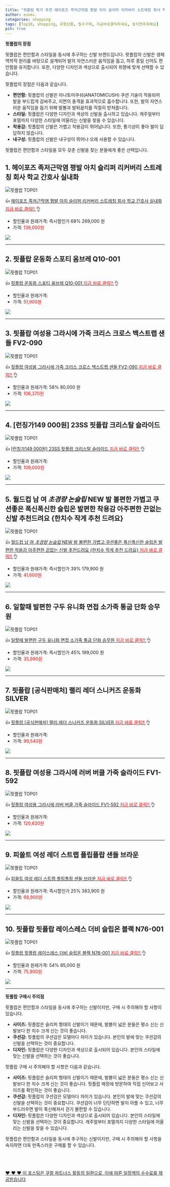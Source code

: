 ```yaml
---
title: "핏플랍 특가 추천 헤이포즈 족저근막염 평발 아치 슬리퍼 리커버리 스트레칭 회사 학교 간호사 실내화 비교 장점"
author: eunmi.
categories: shopping
tags: [Top10, shopping, 유행상품, 필수구매, 지금바로클릭하세요, 놓치면후회해요]
pin: true
---
```

**핏플랍의 장점**

핏플랍은 편안함과 스타일을 동시에 추구하는 신발 브랜드입니다. 핏플랍의 신발은 생체역학적 원리를 바탕으로 설계되어 발의 자연스러운 움직임을 돕고, 하루 종일 신어도 편안함을 유지합니다. 또한, 다양한 디자인과 색상으로 출시되어 취향에 맞게 선택할 수 있습니다.

핏플랍의 장점은 다음과 같습니다.

* **편안함:** 핏플랍의 신발은 아나토미쿠쉬(ANATOMICUSH) 쿠션 기술이 적용되어 발을 부드럽게 감싸주고, 지면의 충격을 효과적으로 흡수합니다. 또한, 발의 자연스러운 움직임을 돕기 위해 발볼과 발뒤꿈치를 적절히 받쳐줍니다.
* **스타일:** 핏플랍은 다양한 디자인과 색상의 신발을 출시하고 있습니다. 캐주얼부터 포멀까지 다양한 스타일에 어울리는 신발을 찾을 수 있습니다.
* **착용감:** 핏플랍의 신발은 가볍고 착용감이 뛰어납니다. 또한, 통기성이 좋아 발이 답답하지 않습니다.
* **내구성:** 핏플랍의 신발은 내구성이 뛰어나 오래 사용할 수 있습니다.

핏플랍은 편안함과 스타일을 모두 갖춘 신발을 찾는 분들에게 좋은 선택입니다.

   

## 1. 헤이포즈 족저근막염 평발 아치 슬리퍼 리커버리 스트레칭 회사 학교 간호사 실내화

![핏플랍 TOP01](https://thumbnail9.coupangcdn.com/thumbnails/remote/230x230ex/image/vendor_inventory/f3c8/a0563c7d321ae5702f37fba7612f9bd14d3ef9309a2337ddaf6ab540d7e2.jpg)


👍 [헤이포즈 족저근막염 평발 아치 슬리퍼 리커버리 스트레칭 회사 학교 간호사 실내화 <font color=red> 지금 바로 클릭!! </font> ](https://link.coupang.com/re/AFFSDP?lptag=AF3617701&subid=GithubCoopas&pageKey=7460891793&traceid=V0-153&itemId=19446313050&vendorItemId=86557201237) 👌 


- 할인율과 원래가격: 즉시할인가 68%  269,000   원
- 가격: <span style='color:red'>139,000원</span>

[![](/discount_price.png)](https://link.coupang.com/re/AFFSDP?lptag=AF3617701&subid=GithubCoopas&pageKey=7460891793&traceid=V0-153&itemId=19446313050&vendorItemId=86557201237)

---


   

## 2. 핏플랍 운동화 스포티 옴브레 Q10-001

![핏플랍 TOP01](https://thumbnail6.coupangcdn.com/thumbnails/remote/230x230ex/image/vendor_inventory/1019/152bdcd215f5531a8dcfbac5f5df8c9b5bf6301c9385fb2631f7202c1db0.jpg)


👍 [핏플랍 운동화 스포티 옴브레 Q10-001 <font color=red> 지금 바로 클릭!! </font> ](https://link.coupang.com/re/AFFSDP?lptag=AF3617701&subid=GithubCoopas&pageKey=206039433&traceid=V0-153&itemId=607266972&vendorItemId=4608345956) 👌 


- 할인율과 원래가격: 
- 가격: <span style='color:red'>51,900원</span>

[![](/discount_price.png)](https://link.coupang.com/re/AFFSDP?lptag=AF3617701&subid=GithubCoopas&pageKey=206039433&traceid=V0-153&itemId=607266972&vendorItemId=4608345956)

---


   

## 3. 핏플랍 여성용 그라시에 가죽 크리스 크로스 백스트랩 샌들 FV2-090

![핏플랍 TOP01](https://thumbnail7.coupangcdn.com/thumbnails/remote/230x230ex/image/rs_quotation_api/d8thsniu/0c41cb0109b5413ab9e5b77630779a8c.jpg)


👍 [핏플랍 여성용 그라시에 가죽 크리스 크로스 백스트랩 샌들 FV2-090 <font color=red> 지금 바로 클릭!! </font> ](https://link.coupang.com/re/AFFSDP?lptag=AF3617701&subid=GithubCoopas&pageKey=7316683763&traceid=V0-153&itemId=18756241930&vendorItemId=85888140531) 👌 


- 할인율과 원래가격: 58%  80,000   원
- 가격: <span style='color:red'>106,370원</span>

[![](/discount_price.png)](https://link.coupang.com/re/AFFSDP?lptag=AF3617701&subid=GithubCoopas&pageKey=7316683763&traceid=V0-153&itemId=18756241930&vendorItemId=85888140531)

---


   

## 4. [런칭가149 000원] 23SS 핏플랍 크리스탈 슬라이드

![핏플랍 TOP01](https://thumbnail6.coupangcdn.com/thumbnails/remote/230x230ex/image/vendor_inventory/ed09/ca94cc6276712a1679bf32e1b39ea4106c60999c9ffd87cd5cc043881d85.jpg)


👍 [[런칭가149 000원] 23SS 핏플랍 크리스탈 슬라이드 <font color=red> 지금 바로 클릭!! </font> ](https://link.coupang.com/re/AFFSDP?lptag=AF3617701&subid=GithubCoopas&pageKey=7248330950&traceid=V0-153&itemId=18432351575&vendorItemId=85442163227) 👌 


- 할인율과 원래가격: 
- 가격: <span style='color:red'>109,000원</span>

[![](/discount_price.png)](https://link.coupang.com/re/AFFSDP?lptag=AF3617701&subid=GithubCoopas&pageKey=7248330950&traceid=V0-153&itemId=18432351575&vendorItemId=85442163227)

---


   

## 5. 월드컵 남 여 *초경량 논슬립* NEW 발 볼편한 가볍고 쿠션좋은 폭신폭신한 슬립온 발편한 착용감 아주편한 끈없는 신발 추천드려요 {한치수 작게 추천 드려요}

![핏플랍 TOP01](https://thumbnail8.coupangcdn.com/thumbnails/remote/230x230ex/image/vendor_inventory/5605/8f4341bd6655c8527e29eb3e1079750b074e41a1abea657f968b17e0c518.jpg)


👍 [월드컵 남 여 *초경량 논슬립* NEW 발 볼편한 가볍고 쿠션좋은 폭신폭신한 슬립온 발편한 착용감 아주편한 끈없는 신발 추천드려요 {한치수 작게 추천 드려요} <font color=red> 지금 바로 클릭!! </font> ](https://link.coupang.com/re/AFFSDP?lptag=AF3617701&subid=GithubCoopas&pageKey=6348767278&traceid=V0-153&itemId=15458691284&vendorItemId=86610417712) 👌 


- 할인율과 원래가격: 즉시할인가 39%  179,900   원
- 가격: <span style='color:red'>41,600원</span>

[![](/discount_price.png)](https://link.coupang.com/re/AFFSDP?lptag=AF3617701&subid=GithubCoopas&pageKey=6348767278&traceid=V0-153&itemId=15458691284&vendorItemId=86610417712)

---


   

## 6. 일할때 발편한 구두 유니화 면접 소가죽 통굽 단화 승무원

![핏플랍 TOP01](https://thumbnail7.coupangcdn.com/thumbnails/remote/230x230ex/image/vendor_inventory/0272/752c5751575cb401ebfdde4a941dde6197228d190d8f113a49b614228451.jpg)


👍 [일할때 발편한 구두 유니화 면접 소가죽 통굽 단화 승무원 <font color=red> 지금 바로 클릭!! </font> ](https://link.coupang.com/re/AFFSDP?lptag=AF3617701&subid=GithubCoopas&pageKey=1858791475&traceid=V0-153&itemId=3159670072&vendorItemId=86839762643) 👌 


- 할인율과 원래가격: 즉시할인가 45%  199,000   원
- 가격: <span style='color:red'>35,990원</span>

[![](/discount_price.png)](https://link.coupang.com/re/AFFSDP?lptag=AF3617701&subid=GithubCoopas&pageKey=1858791475&traceid=V0-153&itemId=3159670072&vendorItemId=86839762643)

---


   

## 7. 핏플랍 [공식판매처] 랠리 레더 스니커즈 운동화 SILVER

![핏플랍 TOP01](https://thumbnail7.coupangcdn.com/thumbnails/remote/230x230ex/image/vendor_inventory/c60b/23083501afeb3b465dc651a3a3671c72c2e87cc81c83be6d70b62307b744.jpg)


👍 [핏플랍 [공식판매처] 랠리 레더 스니커즈 운동화 SILVER <font color=red> 지금 바로 클릭!! </font> ](https://link.coupang.com/re/AFFSDP?lptag=AF3617701&subid=GithubCoopas&pageKey=6059116359&traceid=V0-153&itemId=11133445446&vendorItemId=78459491568) 👌 


- 할인율과 원래가격: 
- 가격: <span style='color:red'>99,540원</span>

[![](/discount_price.png)](https://link.coupang.com/re/AFFSDP?lptag=AF3617701&subid=GithubCoopas&pageKey=6059116359&traceid=V0-153&itemId=11133445446&vendorItemId=78459491568)

---


   

## 8. 핏플랍 여성용 그라시에 러버 버클 가죽 슬라이드 FV1-592

![핏플랍 TOP01](https://thumbnail8.coupangcdn.com/thumbnails/remote/230x230ex/image/rs_quotation_api/ojhiwssx/9b0ed78c6dc84e7a8ed1a089762cb4b3.jpg)


👍 [핏플랍 여성용 그라시에 러버 버클 가죽 슬라이드 FV1-592 <font color=red> 지금 바로 클릭!! </font> ](https://link.coupang.com/re/AFFSDP?lptag=AF3617701&subid=GithubCoopas&pageKey=7316683770&traceid=V0-153&itemId=18756241959&vendorItemId=85888140584) 👌 


- 할인율과 원래가격: 
- 가격: <span style='color:red'>120,620원</span>

[![](/discount_price.png)](https://link.coupang.com/re/AFFSDP?lptag=AF3617701&subid=GithubCoopas&pageKey=7316683770&traceid=V0-153&itemId=18756241959&vendorItemId=85888140584)

---


   

## 9. 피쏠트 여성 레더 스트랩 플립플랍 샌들 브라운

![핏플랍 TOP01](https://thumbnail6.coupangcdn.com/thumbnails/remote/230x230ex/image/vendor_inventory/a2dc/ab1899439d9d5418770b6eb6c7f33043f30afbc8cb5cd0e8d5eaa978adf8.jpg)


👍 [피쏠트 여성 레더 스트랩 플립플랍 샌들 브라운 <font color=red> 지금 바로 클릭!! </font> ](https://link.coupang.com/re/AFFSDP?lptag=AF3617701&subid=GithubCoopas&pageKey=7153643139&traceid=V0-153&itemId=17989955419&vendorItemId=85146554788) 👌 


- 할인율과 원래가격: 즉시할인가 25%  383,900   원
- 가격: <span style='color:red'>68,900원</span>

[![](/discount_price.png)](https://link.coupang.com/re/AFFSDP?lptag=AF3617701&subid=GithubCoopas&pageKey=7153643139&traceid=V0-153&itemId=17989955419&vendorItemId=85146554788)

---


   

## 10. 핏플랍 핏플랍 레이스레스 더비 슬립온 블랙 N76-001

![핏플랍 TOP01](https://thumbnail9.coupangcdn.com/thumbnails/remote/230x230ex/image/vendor_inventory/80ad/65775c9692469137ddfb74403a1ef0171bcd5ca1c2b9b66a689bb019ae41.jpg)


👍 [핏플랍 핏플랍 레이스레스 더비 슬립온 블랙 N76-001 <font color=red> 지금 바로 클릭!! </font> ](https://link.coupang.com/re/AFFSDP?lptag=AF3617701&subid=GithubCoopas&pageKey=4804158267&traceid=V0-153&itemId=6170869026&vendorItemId=73466889232) 👌 


- 할인율과 원래가격: 54%  85,000   원
- 가격: <span style='color:red'>75,900원</span>

[![](/discount_price.png)](https://link.coupang.com/re/AFFSDP?lptag=AF3617701&subid=GithubCoopas&pageKey=4804158267&traceid=V0-153&itemId=6170869026&vendorItemId=73466889232)

---
**핏플랍 구매시 주의점**

핏플랍은 편안함과 스타일을 동시에 추구하는 신발이지만, 구매 시 주의해야 할 사항이 있습니다.

* **사이즈:** 핏플랍은 슬리퍼 형태의 신발이기 때문에, 발볼이 넓은 분들은 평소 신는 신발보다 한 치수 크게 신는 것이 좋습니다.
* **쿠션감:** 핏플랍의 쿠션감은 모델마다 차이가 있습니다. 본인의 발에 맞는 쿠션감의 신발을 선택하는 것이 중요합니다.
* **디자인:** 핏플랍은 다양한 디자인과 색상으로 출시되어 있습니다. 본인의 스타일에 맞는 신발을 선택하는 것이 좋습니다.

핏플랍 구매 시 주의해야 할 사항은 다음과 같습니다.

* **사이즈:** 핏플랍은 슬리퍼 형태의 신발이기 때문에, 발볼이 넓은 분들은 평소 신는 신발보다 한 치수 크게 신는 것이 좋습니다. 핏플랍 매장에 방문하여 직접 신어보고 사이즈를 확인하는 것이 좋습니다.
* **쿠션감:** 핏플랍의 쿠션감은 모델마다 차이가 있습니다. 본인의 발에 맞는 쿠션감의 신발을 선택하는 것이 중요합니다. 쿠션감이 너무 단단하면 발이 아플 수 있고, 너무 부드러우면 발이 푹신해져서 걷기 불편할 수 있습니다.
* **디자인:** 핏플랍은 다양한 디자인과 색상으로 출시되어 있습니다. 본인의 스타일에 맞는 신발을 선택하는 것이 중요합니다. 캐주얼부터 포멀까지 다양한 스타일에 어울리는 신발을 찾을 수 있습니다.

핏플랍은 편안함과 스타일을 동시에 추구하는 신발이지만, 구매 시 주의해야 할 사항을 숙지하면 더욱 만족스러운 구매를 할 수 있습니다.<br><br><br><br><br> [ ❤ ❤ ❤ 이 포스팅은 쿠팡 파트너스 활동의 일환으로, 이에 따른 일정액의 수수료를 제공받습니다](https://link.coupang.com/a/bcEFyh)